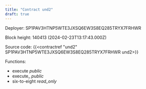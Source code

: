 ```yaml
---
title: "Contract und2"
draft: true
---
```

Deployer: SP1PAV3HTNP5WTE3JXSQ6EW3S8EQ285TRYX7FRHWR


 



Block height: 140413 (2024-02-23T13:17:43.000Z)

Source code: {{<contractref "und2" SP1PAV3HTNP5WTE3JXSQ6EW3S8EQ285TRYX7FRHWR und2>}}

Functions:

* execute _public_
* execute_ _public_
* six-to-eight _read_only_
